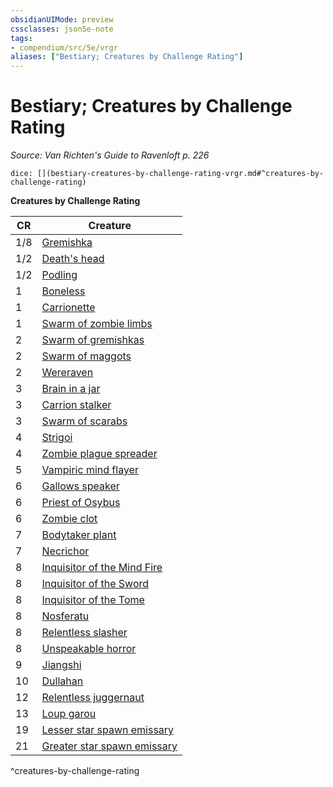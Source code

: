 ```yaml
---
obsidianUIMode: preview
cssclasses: json5e-note
tags:
- compendium/src/5e/vrgr
aliases: ["Bestiary; Creatures by Challenge Rating"]
---
```

# Bestiary; Creatures by Challenge Rating
*Source: Van Richten's Guide to Ravenloft p. 226* 

`dice: [](bestiary-creatures-by-challenge-rating-vrgr.md#^creatures-by-challenge-rating)`

**Creatures by Challenge Rating**

| CR | Creature |
|----|----------|
| 1/8 | [Gremishka](z_compendium/bestiary/monstrosity/gremishka-vrgr.md) |
| 1/2 | [Death's head](z_compendium/bestiary/undead/deaths-head-vrgr.md) |
| 1/2 | [Podling](z_compendium/bestiary/plant/podling-vrgr.md) |
| 1 | [Boneless](z_compendium/bestiary/undead/boneless-vrgr.md) |
| 1 | [Carrionette](z_compendium/bestiary/construct/carrionette-vrgr.md) |
| 1 | [Swarm of zombie limbs](z_compendium/bestiary/undead/swarm-of-zombie-limbs-vrgr.md) |
| 2 | [Swarm of gremishkas](z_compendium/bestiary/monstrosity/swarm-of-gremishkas-vrgr.md) |
| 2 | [Swarm of maggots](z_compendium/bestiary/beast/swarm-of-maggots-vrgr.md) |
| 2 | [Wereraven](z_compendium/bestiary/humanoid/wereraven-vrgr.md) |
| 3 | [Brain in a jar](z_compendium/bestiary/undead/brain-in-a-jar-vrgr.md) |
| 3 | [Carrion stalker](z_compendium/bestiary/monstrosity/carrion-stalker-vrgr.md) |
| 3 | [Swarm of scarabs](z_compendium/bestiary/beast/swarm-of-scarabs-vrgr.md) |
| 4 | [Strigoi](z_compendium/bestiary/monstrosity/strigoi-vrgr.md) |
| 4 | [Zombie plague spreader](z_compendium/bestiary/undead/zombie-plague-spreader-vrgr.md) |
| 5 | [Vampiric mind flayer](z_compendium/bestiary/undead/vampiric-mind-flayer-vrgr.md) |
| 6 | [Gallows speaker](z_compendium/bestiary/undead/gallows-speaker-vrgr.md) |
| 6 | [Priest of Osybus](z_compendium/bestiary/humanoid/priest-of-osybus-vrgr.md) |
| 6 | [Zombie clot](z_compendium/bestiary/undead/zombie-clot-vrgr.md) |
| 7 | [Bodytaker plant](z_compendium/bestiary/plant/bodytaker-plant-vrgr.md) |
| 7 | [Necrichor](z_compendium/bestiary/undead/necrichor-vrgr.md) |
| 8 | [Inquisitor of the Mind Fire](z_compendium/bestiary/humanoid/inquisitor-of-the-mind-fire-vrgr.md) |
| 8 | [Inquisitor of the Sword](z_compendium/bestiary/humanoid/inquisitor-of-the-sword-vrgr.md) |
| 8 | [Inquisitor of the Tome](z_compendium/bestiary/humanoid/inquisitor-of-the-tome-vrgr.md) |
| 8 | [Nosferatu](z_compendium/bestiary/undead/nosferatu-vrgr.md) |
| 8 | [Relentless slasher](z_compendium/bestiary/fiend/relentless-slasher-vrgr.md) |
| 8 | [Unspeakable horror](z_compendium/bestiary/monstrosity/unspeakable-horror-vrgr.md) |
| 9 | [Jiangshi](z_compendium/bestiary/undead/jiangshi-vrgr.md) |
| 10 | [Dullahan](z_compendium/bestiary/undead/dullahan-vrgr.md) |
| 12 | [Relentless juggernaut](z_compendium/bestiary/fiend/relentless-juggernaut-vrgr.md) |
| 13 | [Loup garou](z_compendium/bestiary/monstrosity/loup-garou-vrgr.md) |
| 19 | [Lesser star spawn emissary](z_compendium/bestiary/aberration/lesser-star-spawn-emissary-vrgr.md) |
| 21 | [Greater star spawn emissary](z_compendium/bestiary/aberration/greater-star-spawn-emissary-vrgr.md) |
^creatures-by-challenge-rating